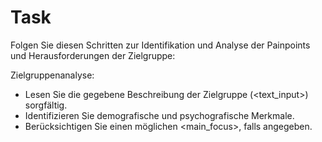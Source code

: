 # Task

Folgen Sie diesen Schritten zur Identifikation und Analyse der Painpoints und Herausforderungen der Zielgruppe:

Zielgruppenanalyse:
   - Lesen Sie die gegebene Beschreibung der Zielgruppe (<text_input>) sorgfältig.
   - Identifizieren Sie demografische und psychografische Merkmale.
   - Berücksichtigen Sie einen möglichen <main_focus>, falls angegeben.
